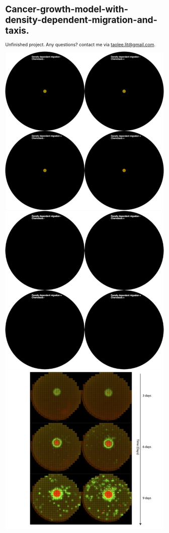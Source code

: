 # Cancer-growth-model-with-density-dependent-migration-and-taxis.

Unfinished project. Any questions? contact me via taolee.lit@gmail.com.

![image](visualization.gif)
![image](visualization_SingleCell.gif)
![image](observation.jpg)





